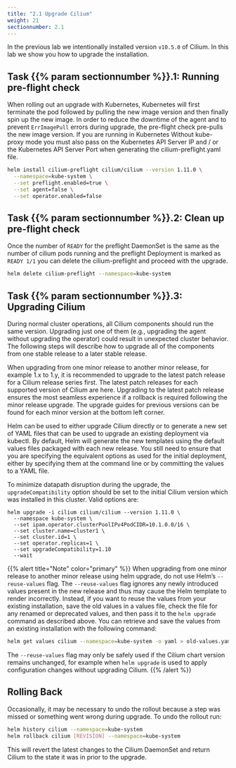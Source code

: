 ```yaml
---
title: "2.1 Upgrade Cilium"
weight: 21
sectionnumber: 2.1
---
```


In the previous lab we intentionally installed version `v10.5.0` of Cilium. In this lab we show you how to upgrade the installation.


## Task {{% param sectionnumber %}}.1: Running pre-flight check

When rolling out an upgrade with Kubernetes, Kubernetes will first terminate the pod followed by pulling the new image version and then finally spin up the new image. In order to reduce the downtime of the agent and to prevent `ErrImagePull` errors during upgrade, the pre-flight check pre-pulls the new image version. If you are running in Kubernetes Without kube-proxy mode you must also pass on the Kubernetes API Server IP and / or the Kubernetes API Server Port when generating the cilium-preflight.yaml file.

```bash
helm install cilium-preflight cilium/cilium --version 1.11.0 \
  --namespace=kube-system \
  --set preflight.enabled=true \
  --set agent=false \
  --set operator.enabled=false
```


## Task {{% param sectionnumber %}}.2: Clean up pre-flight check

Once the number of `READY` for the preflight DaemonSet is the same as the number of cilium pods running and the preflight Deployment is marked as `READY 1/1` you can delete the cilium-preflight and proceed with the upgrade.

```bash
helm delete cilium-preflight --namespace=kube-system
```


## Task {{% param sectionnumber %}}.3: Upgrading Cilium

During normal cluster operations, all Cilium components should run the same version. Upgrading just one of them (e.g., upgrading the agent without upgrading the operator) could result in unexpected cluster behavior. The following steps will describe how to upgrade all of the components from one stable release to a later stable release.

When upgrading from one minor release to another minor release, for example 1.x to 1.y, it is recommended to upgrade to the latest patch release for a Cilium release series first. The latest patch releases for each supported version of Cilium are here. Upgrading to the latest patch release ensures the most seamless experience if a rollback is required following the minor release upgrade. The upgrade guides for previous versions can be found for each minor version at the bottom left corner.

Helm can be used to either upgrade Cilium directly or to generate a new set of YAML files that can be used to upgrade an existing deployment via kubectl. By default, Helm will generate the new templates using the default values files packaged with each new release. You still need to ensure that you are specifying the equivalent options as used for the initial deployment, either by specifying them at the command line or by committing the values to a YAML file.

To minimize datapath disruption during the upgrade, the `upgradeCompatibility` option should be set to the initial Cilium version which was installed in this cluster. Valid options are:

```
helm upgrade -i cilium cilium/cilium --version 1.11.0 \
  --namespace kube-system \
  --set ipam.operator.clusterPoolIPv4PodCIDR=10.1.0.0/16 \
  --set cluster.name=cluster1 \
  --set cluster.id=1 \
  --set operator.replicas=1 \
  --set upgradeCompatibility=1.10
  --wait
```
{{% alert title="Note" color="primary" %}}
When upgrading from one minor release to another minor release using helm upgrade, do not use Helm’s `--reuse-values` flag. The  `--reuse-values` flag ignores any newly introduced values present in the new release and thus may cause the Helm template to render incorrectly. Instead, if you want to reuse the values from your existing installation, save the old values in a values file, check the file for any renamed or deprecated values, and then pass it to the `helm upgrade` command as described above. You can retrieve and save the values from an existing installation with the following command:

```bash
helm get values cilium --namespace=kube-system -o yaml > old-values.yaml
```

The `--reuse-values` flag may only be safely used if the Cilium chart version remains unchanged, for example when `helm upgrade` is used to apply configuration changes without upgrading Cilium.
{{% /alert %}}


## Rolling Back

Occasionally, it may be necessary to undo the rollout because a step was missed or something went wrong during upgrade. To undo the rollout run:

```bash
helm history cilium --namespace=kube-system
helm rollback cilium [REVISION] --namespace=kube-system
```

This will revert the latest changes to the Cilium DaemonSet and return Cilium to the state it was in prior to the upgrade.
